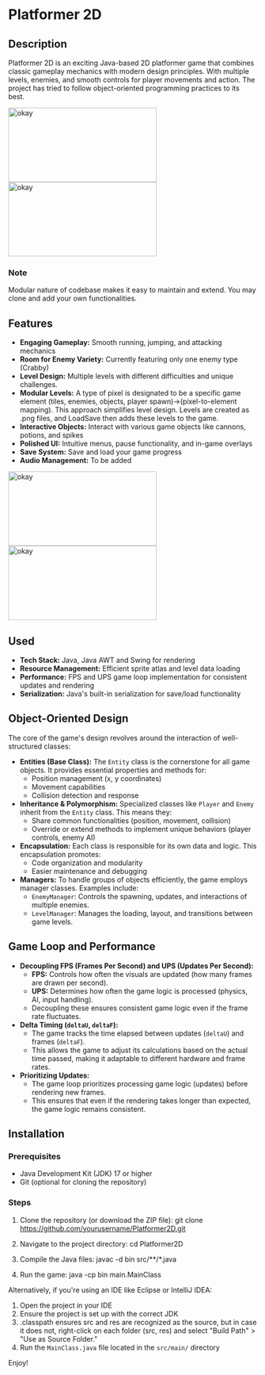 # Platformer 2D

## Description
Platformer 2D is an exciting Java-based 2D platformer game that combines classic gameplay mechanics with modern design principles. With multiple levels, enemies, and smooth controls for player movements and action. The project has tried to follow object-oriented programming practices to its best.


<img src="https://i.imgur.com/i516Pch.png" alt="okay" width="300" height="150"><img src="https://i.imgur.com/2QCox1F.png" alt="okay" width="300" height="150">

### Note
Modular nature of codebase makes it easy to maintain and extend. You may clone and add your own functionalities.


## Features
- **Engaging Gameplay:** Smooth running, jumping, and attacking mechanics
- **Room for Enemy Variety:** Currently featuring only one enemy type (Crabby)
- **Level Design:** Multiple levels with different difficulties and unique challenges.
- **Modular Levels:** A type of pixel is designated to be a specific game element (tiles, enemies, objects, player spawn)->(pixel-to-element mapping). This approach simplifies level design. Levels are created as .png files, and LoadSave then adds these levels to the game.
- **Interactive Objects:** Interact with various game objects like cannons, potions, and spikes
- **Polished UI:** Intuitive menus, pause functionality, and in-game overlays
- **Save System:** Save and load your game progress
- **Audio Management:** To be added


<img src="https://i.imgur.com/Wl41Eao.png" alt="okay" width="300" height="150"><img src="https://i.imgur.com/qaypHAv.png" alt="okay" width="300" height="150">



## Used

- **Tech Stack:** Java,  Java AWT and Swing for rendering
- **Resource Management:** Efficient sprite atlas and level data loading
- **Performance:** FPS and UPS game loop implementation for consistent updates and rendering
- **Serialization:** Java's built-in serialization for save/load functionality


## Object-Oriented Design

The core of the game's design revolves around the interaction of well-structured classes:

- **Entities (Base Class):**  The `Entity` class is the cornerstone for all game objects. It provides essential properties and methods for:
    - Position management (x, y coordinates)
    - Movement capabilities
    - Collision detection and response
- **Inheritance & Polymorphism:** Specialized classes like `Player` and `Enemy` inherit from the `Entity` class. This means they:
    - Share common functionalities (position, movement, collision)
    - Override or extend methods to implement unique behaviors (player controls, enemy AI)
- **Encapsulation:** Each class is responsible for its own data and logic. This encapsulation promotes:
    - Code organization and modularity
    - Easier maintenance and debugging
- **Managers:** To handle groups of objects efficiently, the game employs manager classes. Examples include:
    - `EnemyManager`: Controls the spawning, updates, and interactions of multiple enemies.
    - `LevelManager`:  Manages the loading, layout, and transitions between game levels.

## Game Loop and Performance

- **Decoupling FPS (Frames Per Second) and UPS (Updates Per Second):** 
    - **FPS:** Controls how often the visuals are updated (how many frames are drawn per second).
    - **UPS:** Determines how often the game logic is processed (physics, AI, input handling).
    - Decoupling these ensures consistent game logic even if the frame rate fluctuates.
- **Delta Timing (`deltaU`, `deltaF`):**
    - The game tracks the time elapsed between updates (`deltaU`) and frames (`deltaF`).
    - This allows the game to adjust its calculations based on the actual time passed, making it adaptable to different hardware and frame rates.
- **Prioritizing Updates:**
    - The game loop prioritizes processing game logic (updates) before rendering new frames.
    - This ensures that even if the rendering takes longer than expected, the game logic remains consistent.
 
## Installation

### Prerequisites
- Java Development Kit (JDK) 17 or higher
- Git (optional for cloning the repository)

### Steps
1. Clone the repository (or download the ZIP file): git clone https://github.com/yourusername/Platformer2D.git

2. Navigate to the project directory:
cd Platformer2D

3. Compile the Java files:
javac -d bin src/**/*.java
   
4. Run the game:
java -cp bin main.MainClass
   

Alternatively, if you're using an IDE like Eclipse or IntelliJ IDEA:

1. Open the project in your IDE
2. Ensure the project is set up with the correct JDK
3. .classpath ensures src and res are recognized as the source, but in case it does not, right-click on each folder (src, res) and select "Build Path" > "Use as Source Folder."
4. Run the `MainClass.java` file located in the `src/main/` directory

Enjoy!

